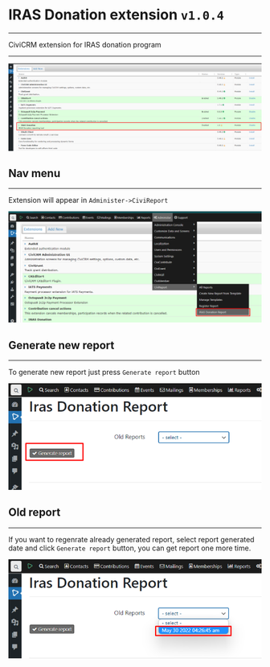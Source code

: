 # IRAS Donation extension ```v1.0.4```
---
CiviCRM extension for IRAS donation program

---
![alt text](/assets/install.png)

## Nav menu
---
Extension will appear in ```Administer->CiviReport```

![alt text](/assets/navigation.png)

## Generate new report
---
To generate new report just press ```Generate report``` button

![alt text](/assets/without_select.png)

## Old report
---
If you want to regenrate already generated report, select report generated date and click ```Generate report``` button,
you can get report one more time.

![alt text](/assets/old_report.png)